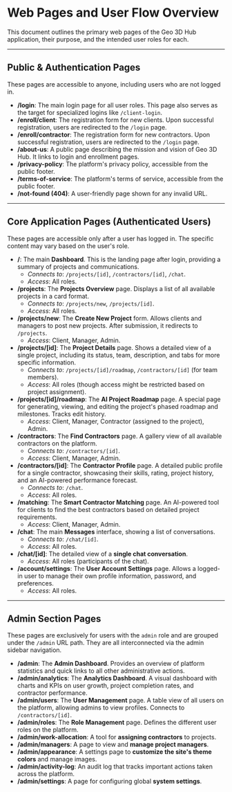 
# Web Pages and User Flow Overview

This document outlines the primary web pages of the Geo 3D Hub application, their purpose, and the intended user roles for each.

---

## Public & Authentication Pages

These pages are accessible to anyone, including users who are not logged in.

-   **/login**: The main login page for all user roles. This page also serves as the target for specialized logins like `/client-login`.
-   **/enroll/client**: The registration form for new clients. Upon successful registration, users are redirected to the `/login` page.
-   **/enroll/contractor**: The registration form for new contractors. Upon successful registration, users are redirected to the `/login` page.
-   **/about-us**: A public page describing the mission and vision of Geo 3D Hub. It links to login and enrollment pages.
-   **/privacy-policy**: The platform's privacy policy, accessible from the public footer.
-   **/terms-of-service**: The platform's terms of service, accessible from the public footer.
-   **/not-found (404)**: A user-friendly page shown for any invalid URL.

---

## Core Application Pages (Authenticated Users)

These pages are accessible only after a user has logged in. The specific content may vary based on the user's role.

-   **/**: The main **Dashboard**. This is the landing page after login, providing a summary of projects and communications.
    -   *Connects to*: `/projects/[id]`, `/contractors/[id]`, `/chat`.
    -   *Access*: All roles.
-   **/projects**: The **Projects Overview** page. Displays a list of all available projects in a card format.
    -   *Connects to*: `/projects/new`, `/projects/[id]`.
    -   *Access*: All roles.
-   **/projects/new**: The **Create New Project** form. Allows clients and managers to post new projects. After submission, it redirects to `/projects`.
    -   *Access*: Client, Manager, Admin.
-   **/projects/[id]**: The **Project Details** page. Shows a detailed view of a single project, including its status, team, description, and tabs for more specific information.
    -   *Connects to*: `/projects/[id]/roadmap`, `/contractors/[id]` (for team members).
    -   *Access*: All roles (though access might be restricted based on project assignment).
-   **/projects/[id]/roadmap**: The **AI Project Roadmap** page. A special page for generating, viewing, and editing the project's phased roadmap and milestones. Tracks edit history.
    -   *Access*: Client, Manager, Contractor (assigned to the project), Admin.
-   **/contractors**: The **Find Contractors** page. A gallery view of all available contractors on the platform.
    -   *Connects to*: `/contractors/[id]`.
    -   *Access*: Client, Manager, Admin.
-   **/contractors/[id]**: The **Contractor Profile** page. A detailed public profile for a single contractor, showcasing their skills, rating, project history, and an AI-powered performance forecast.
    -   *Connects to*: `/chat`.
    -   *Access*: All roles.
-   **/matching**: The **Smart Contractor Matching** page. An AI-powered tool for clients to find the best contractors based on detailed project requirements.
    -   *Access*: Client, Manager, Admin.
-   **/chat**: The main **Messages** interface, showing a list of conversations.
    -   *Connects to*: `/chat/[id]`.
    -   *Access*: All roles.
-   **/chat/[id]**: The detailed view of a **single chat conversation**.
    -   *Access*: All roles (participants of the chat).
-   **/account/settings**: The **User Account Settings** page. Allows a logged-in user to manage their own profile information, password, and preferences.
    -   *Access*: All roles.

---

## Admin Section Pages

These pages are exclusively for users with the `admin` role and are grouped under the `/admin` URL path. They are all interconnected via the admin sidebar navigation.

-   **/admin**: The **Admin Dashboard**. Provides an overview of platform statistics and quick links to all other administrative actions.
-   **/admin/analytics**: The **Analytics Dashboard**. A visual dashboard with charts and KPIs on user growth, project completion rates, and contractor performance.
-   **/admin/users**: The **User Management** page. A table view of all users on the platform, allowing admins to view profiles. Connects to `/contractors/[id]`.
-   **/admin/roles**: The **Role Management** page. Defines the different user roles on the platform.
-   **/admin/work-allocation**: A tool for **assigning contractors** to projects.
-   **/admin/managers**: A page to view and **manage project managers**.
-   **/admin/appearance**: A settings page to **customize the site's theme colors** and manage images.
-   **/admin/activity-log**: An audit log that tracks important actions taken across the platform.
-   **/admin/settings**: A page for configuring global **system settings**.
